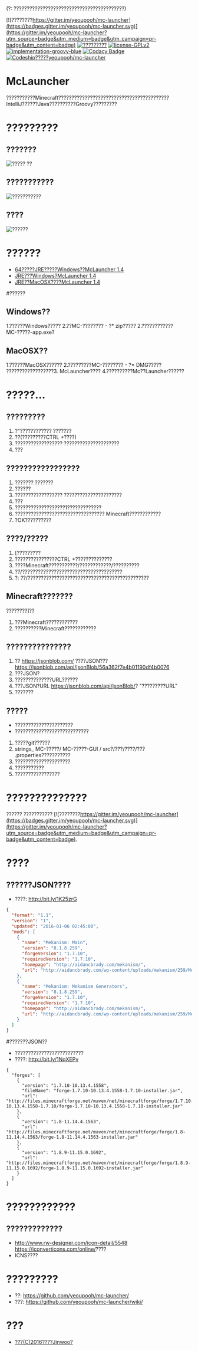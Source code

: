(?: ??????????????????????????????????????????)

[![????????https://gitter.im/yeoupooh/mc-launcher](https://badges.gitter.im/yeoupooh/mc-launcher.svg)](https://gitter.im/yeoupooh/mc-launcher?utm_source=badge&utm_medium=badge&utm_campaign=pr-badge&utm_content=badge)
[![?????????](https://travis-ci.org/yeoupooh/mc-launcher.svg)](https://travis-ci.org/yeoupooh/mc-launcher)
[![license-GPLv2](https://img.shields.io/badge/license-GPLv2-blue.svg)](http://www.gnu.org/licenses/old-licenses/gpl-2.0.en.html)
[![implementation-groovy-blue](https://img.shields.io/badge/client-groovy-blue.svg)](http://www.groovy-lang.org/)
[![Codacy Badge](https://api.codacy.com/project/badge/grade/524f850425644312b6181a44b5374df8)](https://www.codacy.com/app/thomas-min-v1/mc-launcher)
[![Codeship?????yeoupooh/mc-launcher](https://codeship.com/projects/327094a0-9e42-0133-4bc7-36bf3814fed7/status?branch=master)](https://codeship.com/projects/127717)

# McLauncher

???????????Minecraft??????????????????????????????????????????IntelliJ??????Java??????????Groovy?????????

# ?????????

## ???????
![????? ??](/docs/images/screenshot-mc-launcher-launcher-tab.png)

## ???????????
![???????????](/docs/images/screenshot-mc-launcher-mods-downloader-tab.png)

## ????
![??????](/docs/images/screenshot-mc-launcher-settings-tab.png)

# ??????

* [64?????JRE?????Windows??McLauncher 1.4](http://adf.ly/12104053/mclauncher-14-for-windows-with-64bit-jre)
* [JRE???Windows?McLauncher 1.4](http://adf.ly/1VRbiC)
* [JRE??MacOSX????McLauncher 1.4](http://adf.ly/1VRbsy)

#??????

## Windows??
1.??????Windows?????
2.??MC-???????? - ?* zip?????
2.????????????MC-?????-app.exe?

## MacOSX??
1.??????MacOSX??????
2.?????????MC-???????? - ?* DMG?????
??????????????????3. McLauncher????
4.??????????Mc??Launcher??????

# ?????...

## ?????????
1. ?"????????????
???????
2. ??(?????????CTRL +????)
3. ??????????????????
?????????????????????
4. ???

## ?????????????????
1. ??????? ???????
2. ??????
3. ?????????????????? ??????????????????????
4. ???
5. ???????????????????1?????????????
6. ?????????????????????????????????? Minecraft????????????
7. ?OK??????????

## ????/?????
1. [?????????
2. ????????????????CTRL +??????????????
3. ????Minecraft???????????/????????????/??????????
4. ??/??????????????????????????????????????
5. ?: ??/??????????????????????????????????????????????

## Minecraft???????
????????]??

1. ???Minecraft????????????
2. ??????????Minecraft????????????

## ???????????????
1. ?? https://jsonblob.com/
????JSON??? https://jsonblob.com/api/jsonBlob/56a362f7e4b01190df4b0076 
2. ???JSON?
3. ??????????????URL??????
4. ???JSON?URL https://jsonblob.com/api/jsonBlob/<your ID>? "?????????URL"
5. ???????

## ?????
* ??????????????????????
* ????????????????????????????
1. ?????git??????
2. strings_ MC-?????/ MC-?????-GUI / src?/???/????/???<??????> .properties???????????
3. ?????????????????????
4. ???????????
5. ?????????????????


# ??????????????
?????? ??????????? [![????????https://gitter.im/yeoupooh/mc-launcher](https://badges.gitter.im/yeoupooh/mc-launcher.svg)](https://gitter.im/yeoupooh/mc-launcher?utm_source=badge&utm_medium=badge&utm_campaign=pr-badge&utm_content=badge).

# ????

## ??????JSON????
* ????: http://bit.ly/1K25zrG
```json
{
  "format": "1.1",
  "version": "1",
  "updated": "2016-01-06 02:45:00",
  "mods": [
    {
      "name": "Mekanism: Main",
      "version": "8.1.8.259",
      "forgeVersion": "1.7.10",
      "requiredVersion": "1.7.10",
      "homepage": "http://aidancbrady.com/mekanism/",
      "url": "http://aidancbrady.com/wp-content/uploads/mekanism/259/Mekanism-1.7.10-8.1.8.259.jar"
    },
    {
      "name": "Mekanism: Mekanism Generators",
      "version": "8.1.8.259",
      "forgeVersion": "1.7.10",
      "requiredVersion": "1.7.10",
      "homepage": "http://aidancbrady.com/mekanism/",
      "url": "http://aidancbrady.com/wp-content/uploads/mekanism/259/MekanismGenerators-1.7.10-8.1.8.259.jar"
    }
  ]
}
```

#???????JSON??
* ??????????????????????????
* ????: http://bit.ly/1NqXEPv
```
{
  "forges": [
    {
      "version": "1.7.10-10.13.4.1558",
      "fileName": "forge-1.7.10-10.13.4.1558-1.7.10-installer.jar",
      "url": "http://files.minecraftforge.net/maven/net/minecraftforge/forge/1.7.10-10.13.4.1558-1.7.10/forge-1.7.10-10.13.4.1558-1.7.10-installer.jar"
    },
    {
      "version": "1.8-11.14.4.1563",
      "url": "http://files.minecraftforge.net/maven/net/minecraftforge/forge/1.8-11.14.4.1563/forge-1.8-11.14.4.1563-installer.jar"
    },
    {
      "version": "1.8.9-11.15.0.1692",
      "url": "http://files.minecraftforge.net/maven/net/minecraftforge/forge/1.8.9-11.15.0.1692/forge-1.8.9-11.15.0.1692-installer.jar"
    }
  ]
}
```


# ????????????

## ?????????????
* http://www.rw-designer.com/icon-detail/5548
https://iconverticons.com/online/????
* ICNS????

# ?????????
* ??: https://github.com/yeoupooh/mc-launcher/
* ???: https://github.com/yeoupooh/mc-launcher/wiki/

# ???
* [???(C)2016????Jinwoo?](LICENSE)
